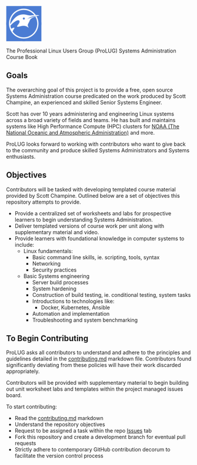 <img src="/assets/images/logo.png" height="96" width="96"></img>

The Professional Linux Users Group (ProLUG) Systems Administration Course Book

## Goals

The overarching goal of this project is to provide a free, open source Systems Administration course
predicated on the work produced by Scott Champine, an experienced and skilled Senior Systems Engineer.

Scott has over 10 years administering and engineering Linux systems across a broad variety of
fields and teams. He has built and maintains systems like High Performance Compute (HPC) clusters
for [NOAA (The National Oceanic and Atmospheric Administration)](https://www.noaa.gov/) and more.

ProLUG looks forward to working with contributors who want to give back to the community and produce
skilled Systems Administrators and Systems enthusiasts.

## Objectives

Contributors will be tasked with developing templated course material provided by Scott Champine.
Outlined below are a set of objectives this repository attempts to provide.

- Provide a centralized set of worksheets and labs for prospective learners to begin understanding Systems Administration.
- Deliver templated versions of course work per unit along with supplementary material and video.
- Provide learners with foundational knowledge in computer systems to include:
  - Linux fundamentals:
    - Basic command line skills, ie. scripting, tools, syntax
    - Networking
    - Security practices
  - Basic Systems engineering
    - Server build processes
    - System hardening
    - Construction of build testing, ie. conditional testing, system tasks
    - Introductions to technologies like:
      - Docker, Kubernetes, Ansible
    - Automation and implementation
    - Troubleshooting and system benchmarking

## To Begin Contributing

ProLUG asks all contributors to understand and adhere to the principles and guidelines detailed
in the [contributing.md](https://github.com/ProfessionalLinuxUsersGroup/lac/blob/main/src/CONTRIBUTING.md) markdown file.
Contributors found significantly deviating from these policies will have their work discarded appropriately.

Contributors will be provided with supplementary material to begin building out unit worksheet labs
and templates within the project managed issues board.

To start contributing:

- Read the [contributing.md](https://github.com/ProfessionalLinuxUsersGroup/lac/blob/main/src/CONTRIBUTING.md) markdown
- Understand the repository objectives
- Request to be assigned a task within the repo [Issues](https://github.com/ProfessionalLinuxUsersGroup/lac/issues) tab
- Fork this repository and create a development branch for eventual pull requests
- Strictly adhere to contemporary GitHub contribution decorum to facilitate the version control process

